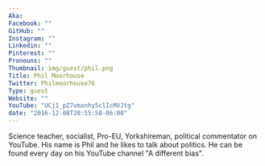 ```yaml
---
Aka:
Facebook: ""
GitHub: ""
Instagram: ""
Linkedin: ""
Pinterest: ""
Pronouns: ""
Thumbnail: img/guest/phil.png
Title: Phil Moorhouse
Twitter: Philmoorhouse76
Type: guest
Website: ""
YouTube: "UCj1_pZ7vmxnhy5clIcMVJtg"
date: "2016-12-08T20:55:58-06:00"
---
```

Science teacher, socialist, Pro-EU, Yorkshireman, political commentator on YouTube. His name is Phil and he likes to talk about politics. He can be found every day on his YouTube channel "A different bias".